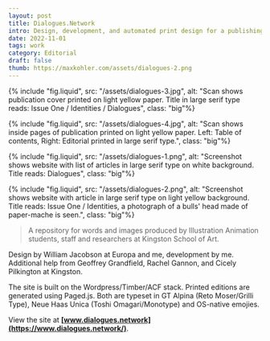 ```yaml
---
layout: post
title: Dialogues.Network
intro: Design, development, and automated print design for a publishing platform for students and staff at Kingston School of Art.
date: 2022-11-01
tags: work
category: Editorial
draft: false
thumb: https://maxkohler.com/assets/dialogues-2.png
---
```


{% include "fig.liquid", src: "/assets/dialogues-3.jpg", alt: "Scan shows publication cover printed on light yellow paper. Title in large serif type reads: Issue One / Identities / Dialogues", class: "big"%}

{% include "fig.liquid", src: "/assets/dialogues-4.jpg", alt: "Scan shows inside pages of publication printed on light yellow paper. Left: Table of contents, Right: Editorial printed in large serif type.", class: "big"%}

{% include "fig.liquid", src: "/assets/dialogues-1.png", alt: "Screenshot shows website with list of articles in large serif type on white background. Title reads: Dialogues", class: "big"%}

{% include "fig.liquid", src: "/assets/dialogues-2.png", alt: "Screenshot shows website with article in large serif type on light yellow background. Title reads: Issue One / Identities, a photograph of a bulls' head made of paper-mache is seen.", class: "big"%}

> A repository for words and images produced by Illustration Animation students, staff and researchers at Kingston School of Art.

Design by William Jacobson at Europa and me, development by me. Additional help from Geoffrey Grandfield, Rachel Gannon, and Cicely Pilkington at Kingston.

The site is built on the Wordpress/Timber/ACF stack. Printed editions are generated using Paged.js. Both are typeset in GT Alpina (Reto Moser/Grilli Type), Neue Haas Unica (Toshi Omagari/Monotype) and OS-native emojies.

View the site at **[www.dialogues.network](https://www.dialogues.network/)**.
